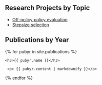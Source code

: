 <h2>Research Projects by Topic</h2>

<ul>
 	<li><a href="projects/offpolicy.html">Off-policy policy evaluation</a></li>
 	<li><a href="projects/stepsizes.html">Stepsize selection</a></li>
</ul>

<h2>Publications by Year</h2>

<!--{% assign sortedyrs = (site.publications | sort: 'name') | reverse %}-->
{% for pubyr in site.publications %}

    <h3>{{ pubyr.name }}</h3>

     <p> {{ pubyr.content | markdownify }}</p>

{% endfor %}

